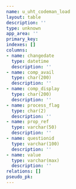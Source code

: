 ```yaml
---
name: u_uht_codeman_load
layout: table
description: ''
type: unknown
app_area: ''
primary_key: 
indexes: []
columns:
- name: changedate
  type: datetime
  description: ''
- name: comp_avail
  type: char(200)
  description: ''
- name: comp_display
  type: char(200)
  description: ''
- name: process_flag
  type: char(2)
  description: ''
- name: prop_ref
  type: varchar(50)
  description: ''
- name: questionid
  type: varchar(100)
  description: ''
- name: value
  type: varchar(max)
  description: ''
relations: []
pseudo_pk: 
---
```


